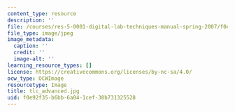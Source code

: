 ```yaml
---
content_type: resource
description: ''
file: /courses/res-5-0001-digital-lab-techniques-manual-spring-2007/f0e92f35b6bb6a041cef30b731325528_tlc_advanced.jpg
file_type: image/jpeg
image_metadata:
  caption: ''
  credit: ''
  image-alt: ''
learning_resource_types: []
license: https://creativecommons.org/licenses/by-nc-sa/4.0/
ocw_type: OCWImage
resourcetype: Image
title: tlc_advanced.jpg
uid: f0e92f35-b6bb-6a04-1cef-30b731325528
---
```

